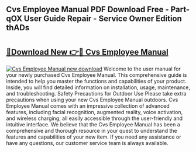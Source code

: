 ## Cvs Employee Manual PDF Download Free - Part-qOX User Guide Repair - Service Owner Edition thADs

# <h2><a href="http://bc54904.oget.top/?id=Cvs+Employee+Manual">🔗Download New 👉🔴 Cvs Employee Manual</a></h2>

[![Cvs Employee Manual new download](https://i.imgur.com/5g1atiW.png)](http://bc54904.oget.top/?id=Cvs+Employee+Manual)
Welcome to the user manual for your newly purchased Cvs Employee Manual. This comprehensive guide is intended to help you master the functions and capabilities of your product. Inside, you will find detailed information on installation, usage, maintenance, and troubleshooting. Safety Precautions for Outdoor Use Please take extra precautions when using your new Cvs Employee Manual outdoors. Cvs Employee Manual comes with an impressive collection of advanced features, including facial recognition, augmented reality, voice activation, and wireless charging, all easily accessible through the user-friendly and intuitive interface. We believe that the Cvs Employee Manual has been a comprehensive and thorough resource in your quest to understand the features and capabilities of your new item. If you need any assistance or have any questions, our customer service team is always available.
